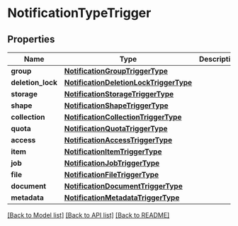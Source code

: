 # NotificationTypeTrigger

## Properties
Name | Type | Description | Notes
------------ | ------------- | ------------- | -------------
**group** | [**NotificationGroupTriggerType**](NotificationGroupTriggerType.md) |  | [optional] 
**deletion_lock** | [**NotificationDeletionLockTriggerType**](NotificationDeletionLockTriggerType.md) |  | [optional] 
**storage** | [**NotificationStorageTriggerType**](NotificationStorageTriggerType.md) |  | [optional] 
**shape** | [**NotificationShapeTriggerType**](NotificationShapeTriggerType.md) |  | [optional] 
**collection** | [**NotificationCollectionTriggerType**](NotificationCollectionTriggerType.md) |  | [optional] 
**quota** | [**NotificationQuotaTriggerType**](NotificationQuotaTriggerType.md) |  | [optional] 
**access** | [**NotificationAccessTriggerType**](NotificationAccessTriggerType.md) |  | [optional] 
**item** | [**NotificationItemTriggerType**](NotificationItemTriggerType.md) |  | [optional] 
**job** | [**NotificationJobTriggerType**](NotificationJobTriggerType.md) |  | [optional] 
**file** | [**NotificationFileTriggerType**](NotificationFileTriggerType.md) |  | [optional] 
**document** | [**NotificationDocumentTriggerType**](NotificationDocumentTriggerType.md) |  | [optional] 
**metadata** | [**NotificationMetadataTriggerType**](NotificationMetadataTriggerType.md) |  | [optional] 

[[Back to Model list]](../README.md#documentation-for-models) [[Back to API list]](../README.md#documentation-for-api-endpoints) [[Back to README]](../README.md)


